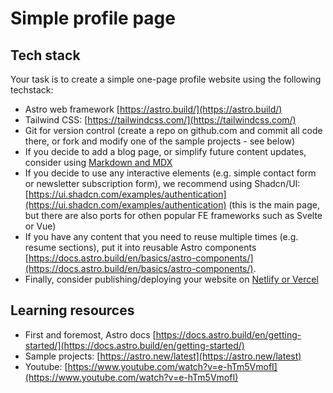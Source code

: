 # Simple profile page

## Tech stack

Your task is to create a simple one-page profile website using the following techstack:
- Astro web framework [https://astro.build/](https://astro.build/)
- Tailwind CSS: [https://tailwindcss.com/](https://tailwindcss.com/)
- Git for version control (create a repo on github.com and commit all code there, or fork and modify one of the sample projects - see below)
- If you decide to add a blog page, or simplify future content updates, consider using [Markdown and MDX](https://docs.astro.build/en/guides/markdown-content/)
- If you decide to use any interactive elements (e.g. simple contact form or newsletter subscription form), we recommend using Shadcn/UI: [https://ui.shadcn.com/examples/authentication](https://ui.shadcn.com/examples/authentication) (this is the main page, but there are also ports for othen popular FE frameworks such as Svelte or Vue)
- If you have any content that you need to reuse multiple times (e.g. resume sections), put it into reusable Astro components [https://docs.astro.build/en/basics/astro-components/](https://docs.astro.build/en/basics/astro-components/).
- Finally, consider publishing/deploying your website on [Netlify or Vercel](https://docs.astro.build/en/guides/deploy/)

## Learning resources
- First and foremost, Astro docs [https://docs.astro.build/en/getting-started/](https://docs.astro.build/en/getting-started/)
- Sample projects: [https://astro.new/latest](https://astro.new/latest)
- Youtube: [https://www.youtube.com/watch?v=e-hTm5VmofI](https://www.youtube.com/watch?v=e-hTm5VmofI)
